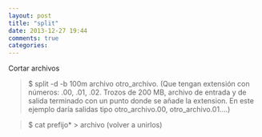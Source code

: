 ```yaml
---
layout: post
title: "split"
date: 2013-12-27 19:44
comments: true
categories: 
---
```

Cortar archivos

>$ split -d -b 100m archivo otro_archivo. (Que tengan extensión con números: .00, .01, .02. Trozos de 200 MB, archivo de entrada y de salida terminado con un punto donde se añade la extension. En este ejemplo daría salidas tipo otro_archivo.00, otro_archivo.01....)

>$ cat prefijo* > archivo  (volver a unirlos)

